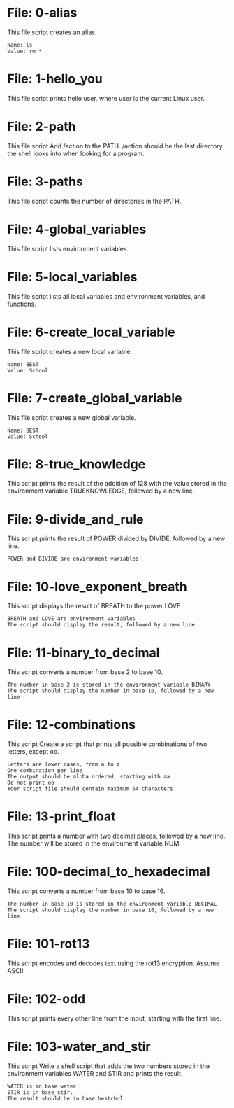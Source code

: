 # File: 0-alias
This file script creates an alias.

    Name: ls
    Value: rm *
# File: 1-hello_you
This file script prints hello user, where user is the current Linux user.
# File: 2-path
This file script Add /action to the PATH. /action should be the last directory the shell looks into when looking for a program.
# File: 3-paths
This file script counts the number of directories in the PATH.
# File: 4-global_variables
This file script lists environment variables.
# File: 5-local_variables
This file script lists all local variables and environment variables, and functions.
# File: 6-create_local_variable
This file script creates a new local variable.

    Name: BEST
    Value: School
# File: 7-create_global_variable
This file script creates a new global variable.

    Name: BEST
    Value: School
# File: 8-true_knowledge
This script prints the result of the addition of 128 with the value stored in the environment variable TRUEKNOWLEDGE, followed by a new line.
# File: 9-divide_and_rule
This script prints the result of POWER divided by DIVIDE, followed by a new line.

    POWER and DIVIDE are environment variables
# File: 10-love_exponent_breath
This script displays the result of BREATH to the power LOVE

    BREATH and LOVE are environment variables
    The script should display the result, followed by a new line
# File: 11-binary_to_decimal
This script converts a number from base 2 to base 10.

    The number in base 2 is stored in the environment variable BINARY
    The script should display the number in base 10, followed by a new line
# File: 12-combinations
This script Create a script that prints all possible combinations of two letters, except oo.

    Letters are lower cases, from a to z
    One combination per line
    The output should be alpha ordered, starting with aa
    Do not print oo
    Your script file should contain maximum 64 characters
# File: 13-print_float
This script prints a number with two decimal places, followed by a new line.
The number will be stored in the environment variable NUM.
# File: 100-decimal_to_hexadecimal
This script converts a number from base 10 to base 16.

    The number in base 10 is stored in the environment variable DECIMAL
    The script should display the number in base 16, followed by a new line
# File: 101-rot13
This script encodes and decodes text using the rot13 encryption. Assume ASCII.
# File: 102-odd
This script prints every other line from the input, starting with the first line.
# File: 103-water_and_stir
This script Write a shell script that adds the two numbers stored in the environment variables WATER and STIR and prints the result.

    WATER is in base water
    STIR is in base stir.
    The result should be in base bestchol

